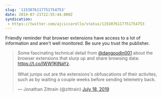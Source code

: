 ```yaml
---
slug: '1153076117751754753'
date: 2019-07-21T22:55:44.000Z
syndication:
 - https://twitter.com/ajciccarello/status/1153076117751754753
---
```


Friendly reminder that browser extensions have access to a lot of information and aren't well monitored. Be sure you trust the publisher. <blockquote class="twitter-tweet"><p lang="en" dir="ltr">Some fascinating technical detail from <a href="https://twitter.com/dangoodin001?ref_src=twsrc%5Etfw">@dangoodin001</a> about the browser extensions that slurp up and share browsing data: <a href="https://t.co/lWW1KtNaYz">https://t.co/lWW1KtNaYz</a>.<br><br>What jumps out are the extensions&#39;s obfuscations of their activites, such as by waiting a couple weeks before sending telemetry back.</p>&mdash; Jonathan Zittrain (@zittrain) <a href="https://twitter.com/zittrain/status/1151934875232022528?ref_src=twsrc%5Etfw">July 18, 2019</a></blockquote>


<script async src="https://platform.twitter.com/widgets.js" charset="utf-8"></script>
